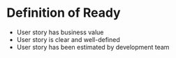 # Definition of Ready
- User story has business value
- User story is clear and well-defined
- User story has been estimated by development team